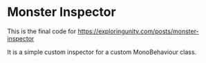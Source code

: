 # Monster Inspector

This is the final code for https://exploringunity.com/posts/monster-inspector

It is a simple custom inspector for a custom MonoBehaviour class.

